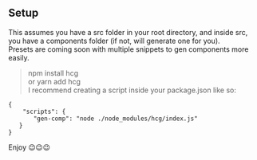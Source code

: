 ## Setup

This assumes you have a src folder in your root directory, and inside src, you have a components folder (if not, will generate one for you).  
Presets are coming soon with multiple snippets to gen components more easily.

> npm install hcg  
or
> yarn add hcg  
I recommend creating a script inside your package.json like so:  
~~~ 
{
    "scripts": {
       "gen-comp": "node ./node_modules/hcg/index.js"  
   }  
}
~~~  
Enjoy 😉😉😉
